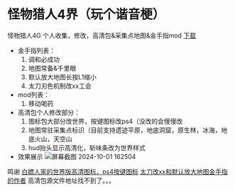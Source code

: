 # 怪物猎人4界（玩个谐音梗）
怪物猎人4G 个人收集，修改，高清包&采集点地图&金手指mod
[下载](https://github.com/lvyin555/mh4gu/releases)
- 金手指列表：
  1. 调和必成功
  2. 地图常备&千里眼
  3. 默认放大地图长按L1缩小
  4. 太刀刃色机制改xx工会
- mod列表：
  1. 移动喝药
- 高清包个人修改部分：
  1. 图标包大部分改世界，按键图标改ps4（没改的会慢慢改
  2. 地图常驻采集点标识（目前支持遗迹平原，地底洞窟，原生林，冰海，地底火山，天空山
  3. hud抬头显示高清化，斩味条改为世界样式
- 效果展示
![屏幕截图 2024-10-01 162504](https://github.com/user-attachments/assets/8b60dd8a-43e3-4293-9cf9-b7c24411f152)

鸣谢
[白嫖人家的世界版高清图标，ps4按键图标](https://github.com/StormieVN/MonsterHunterPortable3rdHDRemake)
[太刀改xx和默认放大地图金手指的作者](https://space.bilibili.com/434139281/)
高清包源文件地址找不到了。。。

